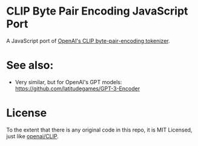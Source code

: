 # CLIP Byte Pair Encoding JavaScript Port
A JavaScript port of [OpenAI's CLIP byte-pair-encoding tokenizer](https://github.com/openai/CLIP/blob/3bee28119e6b28e75b82b811b87b56935314e6a5/clip/simple_tokenizer.py).


# See also:

 * Very similar, but for OpenAI's GPT models: https://github.com/latitudegames/GPT-3-Encoder

# License

To the extent that there is any original code in this repo, it is MIT Licensed, just like [openai/CLIP](https://github.com/openai/CLIP).
